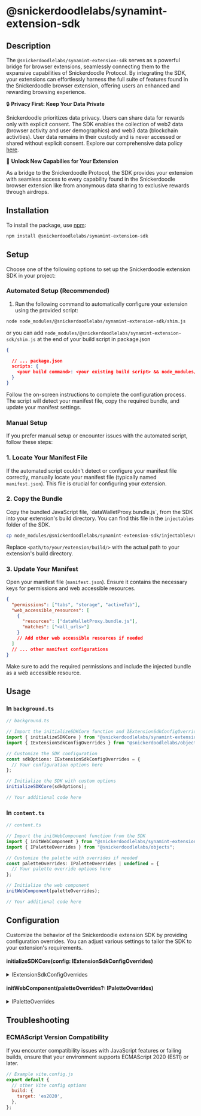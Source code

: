 # @snickerdoodlelabs/synamint-extension-sdk

## Description

The `@snickerdoodlelabs/synamint-extension-sdk` serves as a powerful bridge for browser extensions, seamlessly connecting them to the expansive capabilities of Snickerdoodle Protocol. By integrating the SDK, your extensions can effortlessly harness the full suite of features found in the Snickerdoodle browser extension, offering users an enhanced and rewarding browsing experience.

🔒 **Privacy First: Keep Your Data Private**

Snickerdoodle prioritizes data privacy. Users can share data for rewards only with explicit consent. The SDK enables the collection of web2 data (browser activity and user demographics) and web3 data (blockchain activities). User data remains in their custody and is never accessed or shared without explicit consent. Explore our comprehensive data policy [here](https://policy.snickerdoodle.com/snickerdoodle-labs-data-privacy-policy).

🚀 **Unlock New Capabilies for Your Extension**

As a bridge to the Snickerdoodle Protocol, the SDK provides your extension with seamless access to every capability found in the Snickerdoodle browser extension like from anonymous data sharing to exclusive rewards through airdrops.

## Installation

To install the package, use [npm](https://www.npmjs.com/):

```bash
npm install @snickerdoodlelabs/synamint-extension-sdk

```

## Setup

Choose one of the following options to set up the Snickerdoodle extension SDK in your project:

### Automated Setup (Recommended)

1. Run the following command to automatically configure your extension using the provided script:

```bash
node node_modules/@snickerdoodlelabs/synamint-extension-sdk/shim.js
```

or you can add `node_modules/@snickerdoodlelabs/synamint-extension-sdk/shim.js` at the end of your build script in package.json

```json
{

  // ... package.json
  scripts: {
    <your build command>: <your existing build script> && node_modules/@snickerdoodlelabs/synamint-extension-sdk/shim.js
  }
}
```

Follow the on-screen instructions to complete the configuration process. The script will detect your manifest file, copy the required bundle, and update your manifest settings.

### Manual Setup

If you prefer manual setup or encounter issues with the automated script, follow these steps:

### 1. Locate Your Manifest File

If the automated script couldn't detect or configure your manifest file correctly, manually locate your manifest file (typically named `manifest.json`). This file is crucial for configuring your extension.

### 2. Copy the Bundle

Copy the bundled JavaScript file, \`dataWalletProxy.bundle.js\`, from the SDK into your extension's build directory. You can find this file in the `injectables` folder of the SDK.

```bash
cp node_modules/@snickerdoodlelabs/synamint-extension-sdk/injectables/dataWalletProxy.bundle.js <path/to/your/extension/build/>
```

Replace `<path/to/your/extension/build/>` with the actual path to your extension's build directory.

### 3. Update Your Manifest

Open your manifest file (`manifest.json`). Ensure it contains the necessary keys for permissions and web accessible resources.

```json
{
  "permissions": ["tabs", "storage", "activeTab"],
  "web_accessible_resources": [
    {
      "resources": ["dataWalletProxy.bundle.js"],
      "matches": ["<all_urls>"]
    }
    // Add other web accessible resources if needed
  ]
  // ... other manifest configurations
}
```

Make sure to add the required permissions and include the injected bundle as a web accessible resource.

## Usage

### In `background.ts`

```javascript
// background.ts

// Import the initializeSDKCore function and IExtensionSdkConfigOverrides from the SDK
import { initializeSDKCore } from "@snickerdoodlelabs/synamint-extension-sdk";
import { IExtensionSdkConfigOverrides } from "@snickerdoodlelabs/objects";

// Customize the SDK configuration
const sdkOptions: IExtensionSdkConfigOverrides = {
  // Your configuration options here
};

// Initialize the SDK with custom options
initializeSDKCore(sdkOptions);

// Your additional code here
```

### In `content.ts`

```javascript
// content.ts

// Import the initWebComponent function from the SDK
import { initWebComponent } from "@snickerdoodlelabs/synamint-extension-sdk/content";
import { IPaletteOverrides } from "@snickerdoodlelabs/objects";

// Customize the palette with overrides if needed
const paletteOverrides: IPaletteOverrides | undefined = {
  // Your palette override options here
};

// Initialize the web component
initWebComponent(paletteOverrides);

// Your additional code here
```

## Configuration

Customize the behavior of the Snickerdoodle extension SDK by providing configuration overrides. You can adjust various settings to tailor the SDK to your extension's requirements.

#### initializeSDKCore(config: IExtensionSdkConfigOverrides)

<details>
 <summary>IExtensionSdkConfigOverrides</summary>

| Configuration Option             | Type                   | Required | Description                                                |
| -------------------------------- | ---------------------- | -------- | ---------------------------------------------------------- |
| providerKey                      | string                 | yes      | The key associated with the extension provider.            |
| onboardingURL                    | URLString              | no       | The URL for onboarding your users to the extension.        |
| controlChainId                   | EChain                 | no       | The ID of the control chain.                               |
| ipfsFetchBaseUrl                 | URLString              | no       | The base URL for fetching data from IPFS.                  |
| defaultInsightPlatformBaseUrl    | URLString              | no       | The base URL for the default insight platform.             |
| accountIndexingPollingIntervalMS | number                 | no       | The polling interval in milliseconds for account indexing. |
| accountBalancePollingIntervalMS  | number                 | no       | The polling interval in milliseconds for account balance.  |
| accountNFTPollingIntervalMS      | number                 | no       | The polling interval in milliseconds for account NFTs.     |
| alchemyApiKeys                   |                        | no       | API keys for Alchemy on different chains.                  |
| etherscanApiKeys                 |                        | no       | API keys for Etherscan on different chains.                |
| covalentApiKey                   | string \| null         | no       | API key for Covalent.                                      |
| moralisApiKey                    | string \| null         | no       | API key for Moralis.                                       |
| nftScanApiKey                    | string \| null         | no       | API key for NFTScan.                                       |
| poapApiKey                       | string \| null         | no       | API key for POAP.                                          |
| oklinkApiKey                     | string \| null         | no       | API key for OKLink.                                        |
| ankrApiKey                       | string \| null         | no       | API key for Ankr.                                          |
| bluezApiKey                      | string \| null         | no       | API key for Bluez.                                         |
| raribleApiKey                    | string \| null         | no       | API key for Rarible.                                       |
| spaceAndTimeKey                  | string \| null         | no       | Key for space and time.                                    |
| blockvisionKey                   | string \| null         | no       | Key for Blockvision.                                       |
| dnsServerAddress                 | URLString              | no       | The address of the DNS server.                             |
| dataWalletBackupIntervalMS       | number                 | no       | The interval in milliseconds for data wallet backup.       |
| backupChunkSizeTarget            | number                 | no       | The target size for backup chunks.                         |
| requestForDataPollingIntervalMS  | number                 | no       | The polling interval in milliseconds for data requests.    |
| domainFilter                     | string                 | no       | The domain filter.                                         |
| defaultGoogleCloudBucket         | string                 | no       | The default Google Cloud bucket.                           |
| dropboxAppKey                    | string                 | no       | The Dropbox app key.                                       |
| dropboxAppSecret                 | string                 | no       | The Dropbox app secret.                                    |
| dropboxRedirectUri               | string                 | no       | The Dropbox redirect URI.                                  |
| discordOverrides                 | Partial<DiscordConfig> | no       | Overrides for Discord configuration.                       |
| heartbeatIntervalMS              | number \| null         | no       | The interval for heartbeat events in milliseconds.         |
| primaryInfuraKey                 | string \| null         | no       | The primary API key for Infura.                            |
| primaryRPCProviderURL            | ProviderUrl \| null    | no       | The primary RPC provider URL.                              |
| secondaryInfuraKey               | string \| null         | no       | The secondary API key for Infura.                          |
| secondaryRPCProviderURL          | ProviderUrl \| null    | no       | The secondary RPC provider URL.                            |
| queryPerformanceMetricsLimit     | number                 | no       | The limit for query performance metrics.                   |

</details>

#### initWebComponent(paletteOverrides?: IPaletteOverrides)

<details>
 <summary>IPaletteOverrides</summary>

| Palette Option  | Type   |
| --------------- | ------ |
| primary         | string |
| primaryContrast | string |
| button          | string |
| buttonContrast  | string |
| text            | string |
| linkText        | string |
| background      | string |
| border          | string |

</details>


## Troubleshooting

### ECMAScript Version Compatibility

If you encounter compatibility issues with JavaScript features or failing builds, ensure that your environment supports ECMAScript 2020 (ES11) or later.

```javascript
// Example vite.config.js
export default {
  // other Vite config options
  build: {
    target: 'es2020',
  },
};